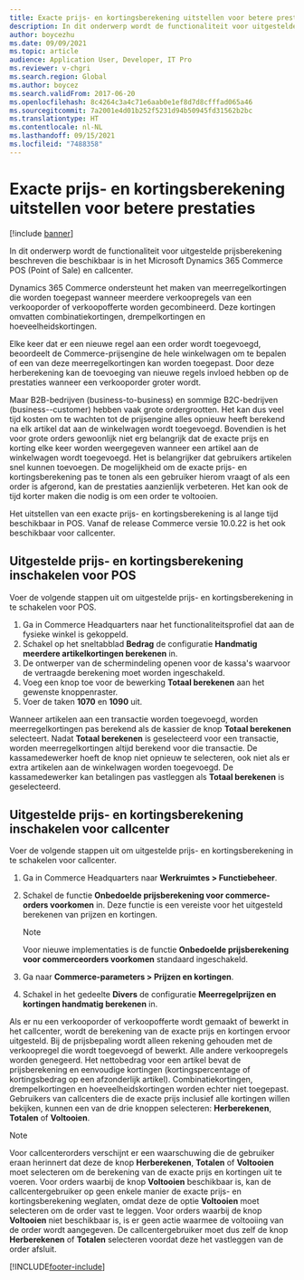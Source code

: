 ```yaml
---
title: Exacte prijs- en kortingsberekening uitstellen voor betere prestaties
description: In dit onderwerp wordt de functionaliteit voor uitgestelde prijsberekening beschreven die beschikbaar is in het Microsoft Dynamics 365 Commerce POS (Point of Sale) en callcenter.
author: boycezhu
ms.date: 09/09/2021
ms.topic: article
audience: Application User, Developer, IT Pro
ms.reviewer: v-chgri
ms.search.region: Global
ms.author: boycez
ms.search.validFrom: 2017-06-20
ms.openlocfilehash: 8c4264c3a4c71e6aab0e1ef8d7d8cfffad065a46
ms.sourcegitcommit: 7a2001e4d01b252f5231d94b50945fd31562b2bc
ms.translationtype: HT
ms.contentlocale: nl-NL
ms.lasthandoff: 09/15/2021
ms.locfileid: "7488358"
---
```

# <a name="delay-exact-price-and-discount-calculation-for-improved-performance"></a>Exacte prijs- en kortingsberekening uitstellen voor betere prestaties

[!include [banner](includes/banner.md)]

In dit onderwerp wordt de functionaliteit voor uitgestelde prijsberekening beschreven die beschikbaar is in het Microsoft Dynamics 365 Commerce POS (Point of Sale) en callcenter.

Dynamics 365 Commerce ondersteunt het maken van meerregelkortingen die worden toegepast wanneer meerdere verkoopregels van een verkooporder of verkoopofferte worden gecombineerd. Deze kortingen omvatten combinatiekortingen, drempelkortingen en hoeveelheidskortingen.

Elke keer dat er een nieuwe regel aan een order wordt toegevoegd, beoordeelt de Commerce-prijsengine de hele winkelwagen om te bepalen of een van deze meerregelkortingen kan worden toegepast. Door deze herberekening kan de toevoeging van nieuwe regels invloed hebben op de prestaties wanneer een verkooporder groter wordt.

Maar B2B-bedrijven (business-to-business) en sommige B2C-bedrijven (business--customer) hebben vaak grote ordergrootten. Het kan dus veel tijd kosten om te wachten tot de prijsengine alles opnieuw heeft berekend na elk artikel dat aan de winkelwagen wordt toegevoegd. Bovendien is het voor grote orders gewoonlijk niet erg belangrijk dat de exacte prijs en korting elke keer worden weergegeven wanneer een artikel aan de winkelwagen wordt toegevoegd. Het is belangrijker dat gebruikers artikelen snel kunnen toevoegen. De mogelijkheid om de exacte prijs- en kortingsberekening pas te tonen als een gebruiker hierom vraagt of als een order is afgerond, kan de prestaties aanzienlijk verbeteren. Het kan ook de tijd korter maken die nodig is om een order te voltooien.

Het uitstellen van een exacte prijs- en kortingsberekening is al lange tijd beschikbaar in POS. Vanaf de release Commerce versie 10.0.22 is het ook beschikbaar voor callcenter.

## <a name="enable-delayed-price-and-discount-calculation-for-pos"></a>Uitgestelde prijs- en kortingsberekening inschakelen voor POS

Voer de volgende stappen uit om uitgestelde prijs- en kortingsberekening in te schakelen voor POS.

1. Ga in Commerce Headquarters naar het functionaliteitsprofiel dat aan de fysieke winkel is gekoppeld.
1. Schakel op het sneltabblad **Bedrag** de configuratie **Handmatig meerdere artikelkortingen berekenen** in.
1. De ontwerper van de schermindeling openen voor de kassa's waarvoor de vertraagde berekening moet worden ingeschakeld.
1. Voeg een knop toe voor de bewerking **Totaal berekenen** aan het gewenste knoppenraster.
1. Voer de taken **1070** en **1090** uit.

Wanneer artikelen aan een transactie worden toegevoegd, worden meerregelkortingen pas berekend als de kassier de knop **Totaal berekenen** selecteert. Nadat **Totaal berekenen** is geselecteerd voor een transactie, worden meerregelkortingen altijd berekend voor die transactie. De kassamedewerker hoeft de knop niet opnieuw te selecteren, ook niet als er extra artikelen aan de winkelwagen worden toegevoegd. De kassamedewerker kan betalingen pas vastleggen als **Totaal berekenen** is geselecteerd.

## <a name="enable-delayed-price-and-discount-calculation-for-call-center"></a>Uitgestelde prijs- en kortingsberekening inschakelen voor callcenter

Voer de volgende stappen uit om uitgestelde prijs- en kortingsberekening in te schakelen voor callcenter.

1. Ga in Commerce Headquarters naar **Werkruimtes \> Functiebeheer**.
1. Schakel de functie **Onbedoelde prijsberekening voor commerce-orders voorkomen** in. Deze functie is een vereiste voor het uitgesteld berekenen van prijzen en kortingen.

    > [!NOTE]
    > Voor nieuwe implementaties is de functie **Onbedoelde prijsberekening voor commerceorders voorkomen** standaard ingeschakeld.

1. Ga naar **Commerce-parameters \> Prijzen en kortingen**.
1. Schakel in het gedeelte **Divers** de configuratie **Meerregelprijzen en kortingen handmatig berekenen** in.

Als er nu een verkooporder of verkoopofferte wordt gemaakt of bewerkt in het callcenter, wordt de berekening van de exacte prijs en kortingen ervoor uitgesteld. Bij de prijsbepaling wordt alleen rekening gehouden met de verkoopregel die wordt toegevoegd of bewerkt. Alle andere verkoopregels worden genegeerd. Het nettobedrag voor een artikel bevat de prijsberekening en eenvoudige kortingen (kortingspercentage of kortingsbedrag op een afzonderlijk artikel). Combinatiekortingen, drempelkortingen en hoeveelheidskortingen worden echter niet toegepast. Gebruikers van callcenters die de exacte prijs inclusief alle kortingen willen bekijken, kunnen een van de drie knoppen selecteren: **Herberekenen**, **Totalen** of **Voltooien**.

> [!NOTE]
> Voor callcenterorders verschijnt er een waarschuwing die de gebruiker eraan herinnert dat deze de knop **Herberekenen**, **Totalen** of **Voltooien** moet selecteren om de berekening van de exacte prijs en kortingen uit te voeren. Voor orders waarbij de knop **Voltooien** beschikbaar is, kan de callcentergebruiker op geen enkele manier de exacte prijs- en kortingsberekening weglaten, omdat deze de optie **Voltooien** moet selecteren om de order vast te leggen. Voor orders waarbij de knop **Voltooien** niet beschikbaar is, is er geen actie waarmee de voltooiing van de order wordt aangegeven. De callcentergebruiker moet dus zelf de knop **Herberekenen** of **Totalen** selecteren voordat deze het vastleggen van de order afsluit.

[!INCLUDE[footer-include](../includes/footer-banner.md)]

